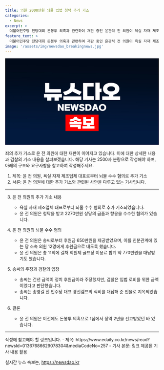 ```yaml
---
title: 의원 2000만원 뇌물 입법 청탁 추가 기소
categories:
  - News
excerpt: >
  더불어민주당 전당대회 돈봉투 의혹과 관련하여 재판 중인 윤관석 전 의원이 욕실 자재 제조업체 대표로부터 2270만원 상당의 뇌물을 받은 혐의로 검찰에 추가 기소되었다. 송모씨로부터 후원금과 골프장 이용료 등을 수수했으며, 입법 로비를 위한 것이라는 주장에 대해 검찰은 윤 의원의 뇌물 수수 혐의를 강력히 주장하고 있다. 2021년에도 윤 의원은 돈봉투 의혹으로 징역 2년을 선고받았던 바 있다.
feature_text: >
  더불어민주당 전당대회 돈봉투 의혹과 관련하여 재판 중인 윤관석 전 의원이 욕실 자재 제조업체 대표로부터 2270만원 상당의 뇌물을 받은 혐의로 검찰에 추가 기소되었다. 송모씨로부터 후원금과 골프장 이용료 등을 수수했으며, 입법 로비를 위한 것이라는 주장에 대해 검찰은 윤 의원의 뇌물 수수 혐의를 강력히 주장하고 있다. 2021년에도 윤 의원은 돈봉투 의혹으로 징역 2년을 선고받았던 바 있다.
image: '/assets/img/newsdao_breakingnews.jpg'
---
```


<p><img src="/assets/img/newsdao_breakingnews.jpg" alt="koreaapp 속보" /></p>

<p>죄의 추가 기소로 윤 전 의원에 대한 재판이 이어지고 있습니다. 이에 대한 상세한 내용과 검찰의 기소 내용을 살펴보겠습니다. 해당 기사는 2500자 분량으로 작성해야 하며, 아래의 구조와 요구사항을 참고하여 작성해주세요.</p>

<ol>
<li>제목: 윤 전 의원, 욕실 자재 제조업체 대표로부터 뇌물 수수 혐의로 추가 기소</li>
<li>서론: 윤 전 의원에 대한 추가 기소와 관련된 사안을 다루고 있는 기사입니다.</li>
</ol>

<hr />

<ol start="3">
<li><p>윤 전 의원의 추가 기소 내용</p>

<ul>
<li>욕실 자재 제조업체 대표로부터 뇌물 수수 혐의로 추가 기소되었습니다.</li>
<li>윤 전 의원은 청탁을 받고 2270만원 상당의 금품과 향응을 수수한 혐의가 있습니다.</li>
</ul></li>
<li><p>윤 전 의원의 뇌물 수수 혐의</p>

<ul>
<li>윤 전 의원은 송씨로부터 후원금 650만원을 제공받았으며, 이를 친분관계에 있는 당 소속 의원 12명에게 후원금으로 내도록 했습니다.</li>
<li>윤 전 의원은 총 11회에 걸쳐 회원제 골프장 이용료 합계 약 770만원을 대납받기도 했습니다.</li>
</ul></li>
<li><p>송씨의 주장과 검찰의 입장</p>

<ul>
<li>송씨는 건낸 금액이 정치 후원금이라 주장했지만, 검찰은 입법 로비를 위한 금액이었다고 판단했습니다.</li>
<li>송씨는 송영길 전 민주당 대표 경선캠프의 식비를 대납해 준 인물로 지목되었습니다.</li>
</ul></li>
<li><p>결론</p>

<ul>
<li>윤 전 의원은 이전에도 돈봉투 의혹으로 1심에서 징역 2년을 선고받았던 바 있습니다.</li>
</ul></li>
</ol>

<hr />

<p>작성에 참고해야 할 링크입니다.
- 제목: https://www.edaily.co.kr/news/read?newsId=01367686629078304&amp;mediaCodeNo=257
- 기사 본문: 링크 제공된 기사 내용 활용</p>
실시간 뉴스 속보는, <a href="https://newsdao.kr" rel="dofollow">https://newsdao.kr</a>



